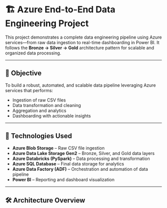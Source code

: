 # 🏗️ Azure End-to-End Data Engineering Project

This project demonstrates a complete data engineering pipeline using Azure services—from raw data ingestion to real-time dashboarding in Power BI. It follows the **Bronze → Silver → Gold** architecture pattern for scalable and organized data processing.

---

## 🚀 Objective

To build a robust, automated, and scalable data pipeline leveraging Azure services that performs:
- Ingestion of raw CSV files
- Data transformation and cleaning
- Aggregation and analytics
- Dashboarding with actionable insights

---

## 🧰 Technologies Used

- **Azure Blob Storage** – Raw CSV file ingestion
- **Azure Data Lake Storage Gen2** – Bronze, Silver, and Gold data layers
- **Azure Databricks (PySpark)** – Data processing and transformation
- **Azure SQL Database** – Final data storage for analytics
- **Azure Data Factory (ADF)** – Orchestration and automation of data pipeline
- **Power BI** – Reporting and dashboard visualization

---

## 🛠️ Architecture Overview


